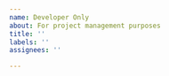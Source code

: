 ```yaml
---
name: Developer Only
about: For project management purposes
title: ''
labels: ''
assignees: ''

---
```



